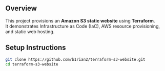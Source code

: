 
## Overview
This project provisions an **Amazon S3 static website** using **Terraform**.  
It demonstrates Infrastructure as Code (IaC), AWS resource provisioning, and static web hosting.

## Setup Instructions
   ```bash
   git clone https://github.com/b1rian2/terraform-s3-website.git
   cd terraform-s3-website
